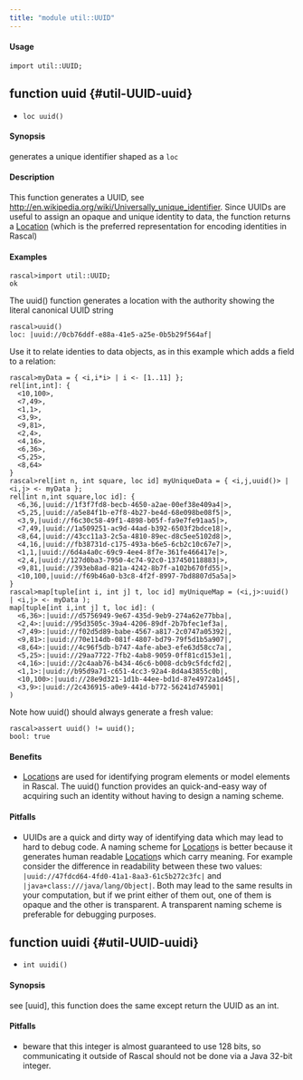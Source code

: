 ```yaml
---
title: "module util::UUID"
---
```


#### Usage

`import util::UUID;`


## function uuid {#util-UUID-uuid}

* ``loc uuid()``


#### Synopsis

generates a unique identifier shaped as a `loc`

#### Description

This function generates a UUID, see <http://en.wikipedia.org/wiki/Universally_unique_identifier>.
Since UUIDs are useful to assign an opaque and unique identity to data, the function returns
a [Location](../../Rascal/Expressions/Values/Location/index.md) (which is the preferred representation for encoding identities in Rascal)

#### Examples


```rascal-shell 
rascal>import util::UUID;
ok
```

The uuid() function generates a location with the authority showing the literal canonical UUID string

```rascal-shell ,continue
rascal>uuid()
loc: |uuid://0cb76ddf-e88a-41e5-a25e-0b5b29f564af|
```

Use it to relate identies to data objects, as in this example which adds a field to a relation:


```rascal-shell ,continue
rascal>myData = { <i,i*i> | i <- [1..11] }; 
rel[int,int]: {
  <10,100>,
  <7,49>,
  <1,1>,
  <3,9>,
  <9,81>,
  <2,4>,
  <4,16>,
  <6,36>,
  <5,25>,
  <8,64>
}
rascal>rel[int n, int square, loc id] myUniqueData = { <i,j,uuid()> | <i,j> <- myData };
rel[int n,int square,loc id]: {
  <6,36,|uuid://1f3f7fd8-becb-4650-a2ae-00ef38e409a4|>,
  <5,25,|uuid://a5e84f1b-e7f8-4b27-be4d-68e098be08f5|>,
  <3,9,|uuid://f6c30c58-49f1-4898-b05f-fa9e7fe91aa5|>,
  <7,49,|uuid://1a509251-ac9d-44ad-b392-6503f2bdce18|>,
  <8,64,|uuid://43cc11a3-2c5a-4810-89ec-d8c5ee5102d8|>,
  <4,16,|uuid://fb38731d-c175-493a-b6e5-6cb2c10c67e7|>,
  <1,1,|uuid://6d4a4a0c-69c9-4ee4-8f7e-361fe466417e|>,
  <2,4,|uuid://127d0ba3-7950-4c74-92c0-137450118883|>,
  <9,81,|uuid://393eb8ad-821a-4242-8b7f-a102b670fd55|>,
  <10,100,|uuid://f69b46a0-b3c8-4f2f-8997-7bd8807d5a5a|>
}
rascal>map[tuple[int i, int j] t, loc id] myUniqueMap = (<i,j>:uuid() | <i,j> <- myData );
map[tuple[int i,int j] t, loc id]: (
  <6,36>:|uuid://d5756949-9e67-435d-9eb9-274a62e77bba|,
  <2,4>:|uuid://95d3505c-39a4-4206-89df-2b7bfec1ef3a|,
  <7,49>:|uuid://f02d5d89-babe-4567-a817-2c0747a05392|,
  <9,81>:|uuid://70e114db-081f-4807-bd79-79f5d1b5a907|,
  <8,64>:|uuid://4c96f5db-b747-4afe-abe3-efe63d58cc7a|,
  <5,25>:|uuid://29aa7722-7fb2-4ab8-9059-0ff81cd153e1|,
  <4,16>:|uuid://2c4aab76-b434-46c6-b008-dcb9c5fdcfd2|,
  <1,1>:|uuid://b95d9a71-c651-4cc3-92a4-8d4a43855c0b|,
  <10,100>:|uuid://28e9d321-1d1b-44ee-bd1d-87e4972a1d45|,
  <3,9>:|uuid://2c436915-a0e9-441d-b772-56241d745901|
)
```
Note how uuid() should always generate a fresh value:

```rascal-shell ,continue
rascal>assert uuid() != uuid(); 
bool: true
```

#### Benefits

*  [Location](../../Rascal/Expressions/Values/Location/index.md)s are used for identifying program elements or model elements in Rascal. The uuid() function provides
an quick-and-easy way of acquiring such an identity without having to design a naming scheme.

#### Pitfalls

*  UUIDs are a quick and dirty way of identifying data which may lead to hard to debug code. A naming scheme for [Location](../../Rascal/Expressions/Values/Location/index.md)s is better because it generates human readable
[Location](../../Rascal/Expressions/Values/Location/index.md)s which carry meaning. For example consider the difference in readability between these two values:
`|uuid://47fdcd64-4fd0-41a1-8aa3-61c5b272c3fc|` and `|java+class:///java/lang/Object|`. Both may lead to the same 
results in your computation, but if we print either of them out, one of them is opaque and the other is transparent. A transparent naming scheme is preferable for
debugging purposes.

## function uuidi {#util-UUID-uuidi}

* ``int uuidi()``


#### Synopsis

see [uuid], this function does the same except return the UUID as an int.

#### Pitfalls

*  beware that this integer is almost guaranteed to use 128 bits, so communicating it outside of
Rascal should not be done via a Java 32-bit integer.

